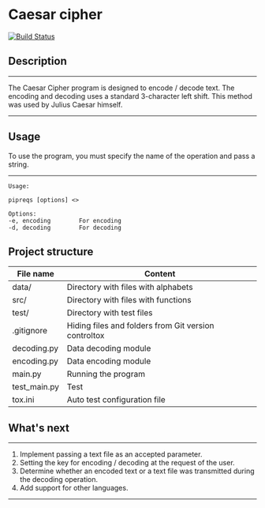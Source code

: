 Caesar cipher
=============
[![Build Status](https://travis-ci.com/dan480/caesars-cipher.svg?branch=master)](https://travis-ci.com/dan480/caesars-cipher)

Description
-----------
***
The Caesar Cipher program is designed to encode / decode text. 
The encoding and decoding uses a standard 3-character left shift. 
This method was used by Julius Caesar himself.
***

Usage
-----
To use the program, you must specify the name of the operation and pass a string.
***
    Usage:

    pipreqs [options] <>
    
    Options:
    -e, encoding        For encoding
    -d, decoding        For decoding

Project structure
---

File name       | Content
----------------|--------------------------------------
data/           | Directory with files with alphabets
src/            | Directory with files with functions
test/           | Directory with test files
.gitignore      | Hiding files and folders from Git version controltox
decoding.py     | Data decoding module
encoding.py     | Data encoding module
main.py         | Running the program
test_main.py    | Test
tox.ini         | Auto test configuration file

What's next
-----------
***
1. Implement passing a text file as an accepted parameter.
2. Setting the key for encoding / decoding at the request of the user.
3. Determine whether an encoded text or a text file was transmitted during the decoding operation.
4. Add support for other languages.
***
